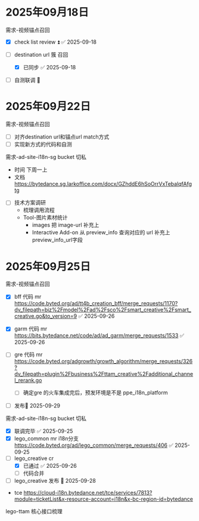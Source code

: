 # 2025年09月18日

需求-视频锚点召回

- [x] check list review ⏫ ✅ 2025-09-18
- [ ] destination url 簇 召回 
	- [x] 已同步 ✅ 2025-09-18
- [ ] 自测联调 🔼 



# 2025年09月22日
需求-视频锚点召回
- [ ] 对齐destination url和锚点url match方式
- [ ] 实现新方式的代码和自测

需求-ad-site-i18n-sg bucket 切私
- 时间 下周一上
- 文档 https://bytedance.sg.larkoffice.com/docx/GZhddE6hSoOrrVxTebalqfAfgtg
- [ ] 技术方案调研
	- 梳理调用流程
	- Tool-图片素材统计
		- images 把 image-url 补充上
		- Interactive Add-on 从 preview_info 查询对应的 url 补充上 preview_info_url字段



# 2025年09月25日
需求-视频锚点召回
- [x] bff 代码 mr https://code.byted.org/ad/tt4b_creation_bff/merge_requests/1170?dv_filepath=biz%2Fmodel%2Fad%2Fsco%2Fsmart_creative%2Fsmart_creative.go&to_version=9 ✅ 2025-09-26
- [x] garm 代码 mr https://bits.bytedance.net/code/ad/ad_garm/merge_requests/1533 ✅ 2025-09-26
- [ ] gre 代码 mr  https://code.byted.org/adgrowth/growth_algorithm/merge_requests/326?dv_filepath=plugin%2Fbusiness%2Fttam_creative%2Fadditional_channel_rerank.go
	- [ ] 确定gre 的火车集成完后，预发环境是不是 ppe_i18n_platform
- [ ] 发布📅 2025-09-29 


需求-ad-site-i18n-sg bucket 切私
- [x] 联调完毕 ✅ 2025-09-25
- [x] lego_common mr i18n分支 https://code.byted.org/ad/lego_common/merge_requests/406 ✅ 2025-09-25
- [ ] lego_creative cr
	- [x] 已通过 ✅ 2025-09-26
	- [ ] 代码合并
- [ ] lego_creative 发布 📅 2025-09-28
- tce https://cloud-i18n.bytedance.net/tce/services/7813?module=ticketList&x-resource-account=i18n&x-bc-region-id=bytedance

lego-ttam 核心接口梳理
